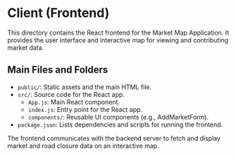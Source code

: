 # Client (Frontend)

This directory contains the React frontend for the Market Map Application. It provides the user interface and interactive map for viewing and contributing market data.

## Main Files and Folders
- `public/`: Static assets and the main HTML file.
- `src/`: Source code for the React app.
  - `App.js`: Main React component.
  - `index.js`: Entry point for the React app.
  - `components/`: Reusable UI components (e.g., AddMarketForm).
- `package.json`: Lists dependencies and scripts for running the frontend.

The frontend communicates with the backend server to fetch and display market and road closure data on an interactive map.